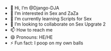 - 👋 Hi, I’m @Django-DJA
- 👀 I’m interested in Sex and ZaZa
- 🌱 I’m currently learning Scripts for Sex
- 💞️ I’m looking to collaborate on Sex Upgrate 2
- 📫 How to reach me 
- 😄 Pronouns: HE/HE
- ⚡ Fun fact: I poop on my own balls

<!---
Django-DJA/Django-DJA is a ✨ special ✨ repository because its `README.md` (this file) appears on your GitHub profile.
You can click the Preview link to take a look at your changes.
--->

